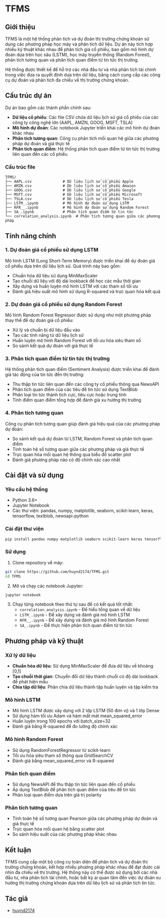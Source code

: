 # TFMS

## Giới thiệu

TFMS là một hệ thống phân tích và dự đoán thị trường chứng khoán sử dụng các phương pháp học máy và phân tích dữ liệu. Dự án này tích hợp nhiều kỹ thuật khác nhau để phân tích giá cổ phiếu, bao gồm mô hình dự đoán dựa trên học sâu (LSTM), học máy truyền thống (Random Forest), phân tích tương quan và phân tích quan điểm từ tin tức thị trường.

Hệ thống được thiết kế để hỗ trợ các nhà đầu tư và nhà phân tích tài chính trong việc đưa ra quyết định dựa trên dữ liệu, bằng cách cung cấp các công cụ dự đoán và phân tích đa chiều về thị trường chứng khoán.

## Cấu trúc dự án

Dự án bao gồm các thành phần chính sau:

- **Dữ liệu cổ phiếu**: Các file CSV chứa dữ liệu lịch sử giá cổ phiếu của các công ty công nghệ lớn (AAPL, AMZN, GOOG, MSFT, TSLA)
- **Mô hình dự đoán**: Các notebook Jupyter triển khai các mô hình dự đoán khác nhau
- **Phân tích tương quan**: Công cụ phân tích mối quan hệ giữa các phương pháp dự đoán và giá thực tế
- **Phân tích quan điểm**: Hệ thống phân tích quan điểm từ tin tức thị trường liên quan đến các cổ phiếu

### Cấu trúc file

```
TFMS/
├── AAPL.csv              # Dữ liệu lịch sử cổ phiếu Apple
├── AMZN.csv              # Dữ liệu lịch sử cổ phiếu Amazon
├── GOOG.csv              # Dữ liệu lịch sử cổ phiếu Google
├── MSFT.csv              # Dữ liệu lịch sử cổ phiếu Microsoft
├── TSLA.csv              # Dữ liệu lịch sử cổ phiếu Tesla
├── LSTM_.ipynb           # Mô hình dự đoán sử dụng LSTM
├── RFR__.ipynb           # Mô hình dự đoán sử dụng Random Forest
├── SA_.ipynb             # Phân tích quan điểm từ tin tức
└── correlation_analysis.ipynb  # Phân tích tương quan giữa các phương pháp
```

## Tính năng chính

### 1. Dự đoán giá cổ phiếu sử dụng LSTM

Mô hình LSTM (Long Short-Term Memory) được triển khai để dự đoán giá cổ phiếu dựa trên dữ liệu lịch sử. Quá trình này bao gồm:

- Chuẩn hóa dữ liệu sử dụng MinMaxScaler
- Tạo chuỗi dữ liệu với độ dài lookback để học các mẫu thời gian
- Xây dựng và huấn luyện mô hình LSTM với các tham số tối ưu
- Đánh giá hiệu suất mô hình sử dụng R-squared và trực quan hóa kết quả

### 2. Dự đoán giá cổ phiếu sử dụng Random Forest

Mô hình Random Forest Regressor được sử dụng như một phương pháp thay thế để dự đoán giá cổ phiếu:

- Xử lý và chuẩn bị dữ liệu đầu vào
- Tạo các tính năng từ dữ liệu lịch sử
- Huấn luyện mô hình Random Forest với tối ưu hóa siêu tham số
- So sánh kết quả dự đoán với giá thực tế

### 3. Phân tích quan điểm từ tin tức thị trường

Hệ thống phân tích quan điểm (Sentiment Analysis) được triển khai để đánh giá tác động của tin tức đến thị trường:

- Thu thập tin tức liên quan đến các công ty cổ phiếu thông qua NewsAPI
- Phân tích quan điểm của các tiêu đề tin tức sử dụng TextBlob
- Phân loại tin tức thành tích cực, tiêu cực hoặc trung tính
- Tính điểm quan điểm tổng hợp để đánh giá xu hướng thị trường

### 4. Phân tích tương quan

Công cụ phân tích tương quan giúp đánh giá hiệu quả của các phương pháp dự đoán:

- So sánh kết quả dự đoán từ LSTM, Random Forest và phân tích quan điểm
- Tính toán hệ số tương quan giữa các phương pháp và giá thực tế
- Trực quan hóa mối quan hệ thông qua biểu đồ scatter plot
- Đánh giá phương pháp nào có độ chính xác cao nhất

## Cài đặt và sử dụng

### Yêu cầu hệ thống

- Python 3.6+
- Jupyter Notebook
- Các thư viện: pandas, numpy, matplotlib, seaborn, scikit-learn, keras, tensorflow, textblob, newsapi-python

### Cài đặt thư viện

```bash
pip install pandas numpy matplotlib seaborn scikit-learn keras tensorflow textblob newsapi-python
```

### Sử dụng

1. Clone repository về máy:
```bash
git clone https://github.com/huynd2174/TFMS.git
cd TFMS
```

2. Mở và chạy các notebook Jupyter:
```bash
jupyter notebook
```

3. Chạy từng notebook theo thứ tự sau để có kết quả tốt nhất:
   - `correlation_analysis.ipynb` - Để hiểu tổng quan về dữ liệu
   - `LSTM_.ipynb` - Để xây dựng và đánh giá mô hình LSTM
   - `RFR__.ipynb` - Để xây dựng và đánh giá mô hình Random Forest
   - `SA_.ipynb` - Để thực hiện phân tích quan điểm từ tin tức

## Phương pháp và kỹ thuật

### Xử lý dữ liệu

- **Chuẩn hóa dữ liệu**: Sử dụng MinMaxScaler để đưa dữ liệu về khoảng [0,1]
- **Tạo chuỗi thời gian**: Chuyển đổi dữ liệu thành chuỗi có độ dài lookback để phát hiện mẫu
- **Chia tập dữ liệu**: Phân chia dữ liệu thành tập huấn luyện và tập kiểm tra

### Mô hình LSTM

- Mô hình LSTM được xây dựng với 2 lớp LSTM (50 đơn vị) và 1 lớp Dense
- Sử dụng hàm tối ưu Adam và hàm mất mát mean_squared_error
- Huấn luyện trong 100 epochs với batch_size=32
- Đánh giá bằng R-squared để đo lường độ chính xác

### Mô hình Random Forest

- Sử dụng RandomForestRegressor từ scikit-learn
- Tối ưu hóa siêu tham số thông qua GridSearchCV
- Đánh giá bằng mean_squared_error và R-squared

### Phân tích quan điểm

- Sử dụng NewsAPI để thu thập tin tức liên quan đến cổ phiếu
- Áp dụng TextBlob để phân tích quan điểm của tiêu đề tin tức
- Phân loại quan điểm dựa trên giá trị polarity

### Phân tích tương quan

- Tính toán hệ số tương quan Pearson giữa các phương pháp dự đoán và giá thực tế
- Trực quan hóa mối quan hệ bằng scatter plot
- So sánh hiệu suất của các phương pháp khác nhau

## Kết luận

TFMS cung cấp một bộ công cụ toàn diện để phân tích và dự đoán thị trường chứng khoán, kết hợp nhiều phương pháp khác nhau để đạt được cái nhìn đa chiều về thị trường. Hệ thống này có thể được sử dụng bởi các nhà đầu tư, nhà phân tích tài chính, hoặc bất kỳ ai quan tâm đến việc dự đoán xu hướng thị trường chứng khoán dựa trên dữ liệu lịch sử và phân tích tin tức.

## Tác giả

- [huynd2174](https://github.com/huynd2174)

